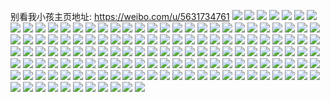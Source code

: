 别看我小孩主页地址: https://weibo.com/u/5631734761 
![](https://wx4.sinaimg.cn/mw2000/00698btDly1h8wn2gijrtj32c0340qv5.jpg) 
![](https://wx4.sinaimg.cn/mw2000/00698btDly1h8wn2f74j7j32c0340x6p.jpg) 
![](https://wx4.sinaimg.cn/mw2000/00698btDly1h8wn2dqosaj33402c0e82.jpg) 
![](https://wx4.sinaimg.cn/mw2000/00698btDly1h897znfyj2j30n0099gmk.jpg) 
![](https://wx4.sinaimg.cn/mw2000/00698btDly1h84zqtql3qj32c02c0b2a.jpg) 
![](https://wx4.sinaimg.cn/mw2000/00698btDly1h84zr2gpdaj32c0340b2b.jpg) 
![](https://wx4.sinaimg.cn/mw2000/00698btDly1h84zqzcpekj32c02c0x6p.jpg) 
![](https://wx4.sinaimg.cn/mw2000/00698btDly1h7ubp3780qj30n01dskc6.jpg) 
![](https://wx4.sinaimg.cn/mw2000/00698btDly1h7pue6l1f7j32c03407wj.jpg) 
![](https://wx4.sinaimg.cn/mw2000/00698btDly1h7njnoulobj31sc2dshdt.jpg) 
![](https://wx4.sinaimg.cn/mw2000/00698btDly1h7njn59hr2j322t22tnpe.jpg) 
![](https://wx4.sinaimg.cn/mw2000/00698btDly1h7njn7x0gbj3340322e84.jpg) 
![](https://wx4.sinaimg.cn/mw2000/00698btDly1h7njnhthhoj31sc2dsqv5.jpg) 
![](https://wx4.sinaimg.cn/mw2000/00698btDly1h7njb1wim1j32c03401l1.jpg) 
![](https://wx4.sinaimg.cn/mw2000/00698btDly1h7m6bmrj3oj32c02c0kjm.jpg) 
![](https://wx4.sinaimg.cn/mw2000/00698btDly1h7jn7xi096j33402c0e82.jpg) 
![](https://wx4.sinaimg.cn/mw2000/00698btDly1h7h9z2vrm5j32c02c0x6p.jpg) 
![](https://wx4.sinaimg.cn/mw2000/00698btDly1h7h9z50h0zj32c0340e83.jpg) 
![](https://wx4.sinaimg.cn/mw2000/00698btDly1h7h9z1gw70j32c02c04qq.jpg) 
![](https://wx4.sinaimg.cn/mw2000/00698btDly1h7fc12dy71j32c02c0u0x.jpg) 
![](https://wx4.sinaimg.cn/mw2000/00698btDly1h7f6fp1c9rj32c02c01ky.jpg) 
![](https://wx4.sinaimg.cn/mw2000/00698btDly1h7f6fn69lcj33402c01l0.jpg) 
![](https://wx4.sinaimg.cn/mw2000/00698btDly1h7f1hfcszcj32c0340kjm.jpg) 
![](https://wx4.sinaimg.cn/mw2000/00698btDly1h7cmg804qrj32ps1j61kx.jpg) 
![](https://wx4.sinaimg.cn/mw2000/00698btDly1h7cmgigo6vj31j62psgx6.jpg) 
![](https://wx4.sinaimg.cn/mw2000/00698btDly1h7bjvmcnvfj30u00u00yu.jpg) 
![](https://wx4.sinaimg.cn/mw2000/00698btDly1h7bju4lckmj31sc2dsdm5.jpg) 
![](https://wx4.sinaimg.cn/mw2000/00698btDly1h7bjt2lb8uj32c03404qr.jpg) 
![](https://wx4.sinaimg.cn/mw2000/00698btDly1h7bjt45am8j32dz1shhdu.jpg) 
![](https://wx4.sinaimg.cn/mw2000/00698btDly1h7bjt0fl7jj32c0340x6q.jpg) 
![](https://wx4.sinaimg.cn/mw2000/00698btDly1h73xfd8bfvj33402c0kjm.jpg) 
![](https://wx4.sinaimg.cn/mw2000/00698btDly1h73fevely3j30wi0odjtb.jpg) 
![](https://wx4.sinaimg.cn/mw2000/00698btDly1h6uigy3prkj32c0340u0y.jpg) 
![](https://wx4.sinaimg.cn/mw2000/00698btDly1h6lhlbw3fvj31440u4qfo.jpg) 
![](https://wx4.sinaimg.cn/mw2000/00698btDly1h6lhjpk4cnj313u0tugux.jpg) 
![](https://wx4.sinaimg.cn/mw2000/00698btDly1h6lhlcnag9j30tw13wwpc.jpg) 
![](https://wx4.sinaimg.cn/mw2000/00698btDly1h6lhjmkcxdj33402c04qq.jpg) 
![](https://wx4.sinaimg.cn/mw2000/00698btDly1h6lhld9jm1j30tw13u7am.jpg) 
![](https://wx4.sinaimg.cn/mw2000/00698btDly1h6j1zsxvqlj31ba0zgmzy.jpg) 
![](https://wx4.sinaimg.cn/mw2000/00698btDly1h6j1zuabdbj32c0340tgh.jpg) 
![](https://wx4.sinaimg.cn/mw2000/00698btDly1h6ilp7y3onj32c0340kjm.jpg) 
![](https://wx4.sinaimg.cn/mw2000/00698btDly1h6ilpn366dj33402c0qv6.jpg) 
![](https://wx4.sinaimg.cn/mw2000/00698btDly1h6i292tqi9j32c03407wj.jpg) 
![](https://wx4.sinaimg.cn/mw2000/00698btDly1h6i29bauuwj32c0340kjl.jpg) 
![](https://wx4.sinaimg.cn/mw2000/00698btDly1h6i29d3z07j324w2ujtfw.jpg) 
![](https://wx4.sinaimg.cn/mw2000/00698btDly1h6hra9tjc6j32c03407wi.jpg) 
![](https://wx4.sinaimg.cn/mw2000/00698btDly1h6fqos00yzj32o03k07jc.jpg) 
![](https://wx4.sinaimg.cn/mw2000/00698btDly1h6fqox0bmej32o03k0qv7.jpg) 
![](https://wx4.sinaimg.cn/mw2000/00698btDly1h6fqoi3hlej32o03k0tmx.jpg) 
![](https://wx4.sinaimg.cn/mw2000/00698btDly1h6fqonwq7xj32o03k0qv7.jpg) 
![](https://wx4.sinaimg.cn/mw2000/00698btDly1h6gj9sg2ikj31w92j07qr.jpg) 
![](https://wx4.sinaimg.cn/mw2000/00698btDly1h6c9fvke3oj31sc2dse81.jpg) 
![](https://wx4.sinaimg.cn/mw2000/00698btDly1h6c9fufshbj32c0340u0x.jpg) 
![](https://wx4.sinaimg.cn/mw2000/00698btDly1h6c9fpz903j32c0340hdv.jpg) 
![](https://wx4.sinaimg.cn/mw2000/00698btDly1h6c9fzc4m3j31sc2dshdu.jpg) 
![](https://wx4.sinaimg.cn/mw2000/00698btDly1h6c9fsw4jgj33402c0kjm.jpg) 
![](https://wx4.sinaimg.cn/mw2000/00698btDly1h6c9ga6xqkj33402c0qv6.jpg) 
![](https://wx4.sinaimg.cn/mw2000/00698btDly1h6c9g2a4rsj32c0340u0y.jpg) 
![](https://wx4.sinaimg.cn/mw2000/00698btDly1h66fte656yj32c03404qr.jpg) 
![](https://wx4.sinaimg.cn/mw2000/00698btDly1h669jookbdj30my05c0ta.jpg) 
![](https://wx4.sinaimg.cn/mw2000/00698btDly1h667nqca7hj31er1voqjg.jpg) 
![](https://wx4.sinaimg.cn/mw2000/00698btDly1h667nrw0agj32c034p1ky.jpg) 
![](https://wx4.sinaimg.cn/mw2000/00698btDly1h65dbs9arfj31sc2dsnpd.jpg) 
![](https://wx4.sinaimg.cn/mw2000/00698btDly1h65dbtr6lij31ch1sn7pp.jpg) 
![](https://wx4.sinaimg.cn/mw2000/00698btDly1h649eefy2lj33402c0b29.jpg) 
![](https://wx4.sinaimg.cn/mw2000/00698btDly1h649el9diaj33402c07wi.jpg) 
![](https://wx4.sinaimg.cn/mw2000/00698btDly1h649ensufgj32v425cnpe.jpg) 
![](https://wx4.sinaimg.cn/mw2000/00698btDly1h61odc5euuj32c0340b2a.jpg) 
![](https://wx4.sinaimg.cn/mw2000/00698btDly1h61fzwduqsj32c0340hdu.jpg) 
![](https://wx4.sinaimg.cn/mw2000/00698btDly1h5zi3g1k7yj32c02c0b2a.jpg) 
![](https://wx4.sinaimg.cn/mw2000/00698btDly1h5xxwnexo3j32c0340b2a.jpg) 
![](https://wx4.sinaimg.cn/mw2000/00698btDly1h5uz3050i1j32c0340qv7.jpg) 
![](https://wx4.sinaimg.cn/mw2000/00698btDly1h5uhmrkgi1j32c0340hdv.jpg) 
![](https://wx4.sinaimg.cn/mw2000/00698btDly1h5trq6na4yj31ra2d6x5x.jpg) 
![](https://wx4.sinaimg.cn/mw2000/00698btDly1h5trq8x8vcj32c0341qv6.jpg) 
![](https://wx4.sinaimg.cn/mw2000/00698btDly1h5ppjap5j2j30n01ds12p.jpg) 
![](https://wx4.sinaimg.cn/mw2000/00698btDly1h5p35ter2tj30n01ds48y.jpg) 
![](https://wx4.sinaimg.cn/mw2000/00698btDly1h5m7ebojyvj30n01dsdja.jpg) 
![](https://wx4.sinaimg.cn/mw2000/00698btDly1h5fg2mkzkrj30u01407c2.jpg) 
![](https://wx4.sinaimg.cn/mw2000/00698btDly1h5ec644lo3j33402c0e83.jpg) 
![](https://wx4.sinaimg.cn/mw2000/00698btDly1h5ec6acf53j32c0340npf.jpg) 
![](https://wx4.sinaimg.cn/mw2000/00698btDly1h5ec6c4wvtj33402c0e83.jpg) 
![](https://wx4.sinaimg.cn/mw2000/00698btDly1h5ec6e9hefj33402c0e83.jpg) 
![](https://wx4.sinaimg.cn/mw2000/00698btDly1h5ebre7h5yj33402c0kjm.jpg) 
![](https://wx4.sinaimg.cn/mw2000/00698btDly1h5e9oflqtej324w2ujqv5.jpg) 
![](https://wx4.sinaimg.cn/mw2000/00698btDly1h5b520fhp1j32d11sbty7.jpg) 
![](https://wx4.sinaimg.cn/mw2000/00698btDly1h5b0eaz8ugj32c0340b2a.jpg) 
![](https://wx4.sinaimg.cn/mw2000/00698btDly1h59jxlcs70j30n00iggnv.jpg) 
![](https://wx4.sinaimg.cn/mw2000/00698btDly1h58pa8i439j32c0340e83.jpg) 
![](https://wx4.sinaimg.cn/mw2000/00698btDly1h56nezigqzj31wi2jc1ht.jpg) 
![](https://wx4.sinaimg.cn/mw2000/00698btDly1h56neyts3aj31sr2ede81.jpg) 
![](https://wx4.sinaimg.cn/mw2000/00698btDly1h56nex83mnj33402c0hdu.jpg) 
![](https://wx4.sinaimg.cn/mw2000/00698btDly1h56ney8rajj31zn2njx6p.jpg) 
![](https://wx4.sinaimg.cn/mw2000/00698btDly1h56nf1o8txj31ms26dkjl.jpg) 
![](https://wx4.sinaimg.cn/mw2000/00698btDly1h56nf0s2y8j31sl2e4u0x.jpg) 
![](https://wx4.sinaimg.cn/mw2000/00698btDly1h542ag6v7vj31400u0k08.jpg) 
![](https://wx4.sinaimg.cn/mw2000/00698btDly1h53qx33gyyj31qm2dsu0x.jpg) 
![](https://wx4.sinaimg.cn/mw2000/00698btDly1h53qg5qcnrj30n00o8di1.jpg) 
![](https://wx4.sinaimg.cn/mw2000/00698btDly1h52kw68au4j33402c1hdu.jpg) 
![](https://wx4.sinaimg.cn/mw2000/00698btDly1h52kw5f76ij30n01dsdn9.jpg) 
![](https://wx4.sinaimg.cn/mw2000/00698btDly1h52kwaeumnj315o2eb41l.jpg) 
![](https://wx4.sinaimg.cn/mw2000/00698btDly1h4zj7a8owjj33402c0b2b.jpg) 
![](https://wx4.sinaimg.cn/mw2000/00698btDly1h4zj7c55xnj32c02c0u0x.jpg) 
![](https://wx4.sinaimg.cn/mw2000/00698btDly1h4zj7dg73yj33402c0hdu.jpg) 
![](https://wx4.sinaimg.cn/mw2000/00698btDly1h4s6wsfxa3j315o1qi1kx.jpg) 
![](https://wx4.sinaimg.cn/mw2000/00698btDly1h4s6wytouuj33402c01kz.jpg) 
![](https://wx4.sinaimg.cn/mw2000/00698btDly1h4s6xaorb0j30n00cqaci.jpg) 
![](https://wx4.sinaimg.cn/mw2000/00698btDly1h4s6x03xc8j31sc2dsqv6.jpg) 
![](https://wx4.sinaimg.cn/mw2000/00698btDly1h4s6x277axj33402c04qs.jpg) 
![](https://wx4.sinaimg.cn/mw2000/00698btDly1h4s6wxhldyj32rx2c04qs.jpg) 
![](https://wx4.sinaimg.cn/mw2000/00698btDly1h4s6xbxctvj33402c0x6p.jpg) 
![](https://wx4.sinaimg.cn/mw2000/00698btDly1h4s6wvbag9j315o1qi7wh.jpg) 
![](https://wx4.sinaimg.cn/mw2000/00698btDly1h4s6x9vdnhj33402c0hdt.jpg) 
![](https://wx4.sinaimg.cn/mw2000/00698btDly1h4qzqsal1uj31sc2ds1kz.jpg) 
![](https://wx4.sinaimg.cn/mw2000/00698btDly1h4qzr3cqqhj32k51x41kz.jpg) 
![](https://wx4.sinaimg.cn/mw2000/00698btDly1h4qzr4jnn2j32c02c0qv6.jpg) 
![](https://wx4.sinaimg.cn/mw2000/00698btDly1h4qzqthwjkj32c0340u0y.jpg) 
![](https://wx4.sinaimg.cn/mw2000/00698btDly1h4qzqy6iqdj32c02c0npd.jpg) 
![](https://wx4.sinaimg.cn/mw2000/00698btDly1h4qzquvx4oj31sc2dsx6q.jpg) 
![](https://wx4.sinaimg.cn/mw2000/00698btDly1h4qzqxapouj30xc2mgqv5.jpg) 
![](https://wx4.sinaimg.cn/mw2000/00698btDly1h4qzqzsmw7j33402c0u0y.jpg) 
![](https://wx4.sinaimg.cn/mw2000/00698btDly1h4qzr1lum1j33402c0e83.jpg) 
![](https://wx4.sinaimg.cn/mw2000/00698btDly1h4qzqqowpbj33402c0x6q.jpg) 
![](https://wx4.sinaimg.cn/mw2000/00698btDly1h4n0i1eyrfj317i1mcqny.jpg) 
![](https://wx4.sinaimg.cn/mw2000/00698btDly1h49sc3vkupj30u00u0tbd.jpg) 
![](https://wx4.sinaimg.cn/mw2000/00698btDly1h40xxikwq3j30u00u0q7q.jpg) 
![](https://wx4.sinaimg.cn/mw2000/00698btDly1h40xxixnhkj30u00u0q6x.jpg) 
![](https://wx4.sinaimg.cn/mw2000/00698btDly1h3xleek0xkj30u0140ahr.jpg) 
![](https://wx4.sinaimg.cn/mw2000/00698btDly1h3xlehyq15j30u0140dmc.jpg) 
![](https://wx4.sinaimg.cn/mw2000/00698btDly1h3xlehbbi1j316u0u0n56.jpg) 
![](https://wx4.sinaimg.cn/mw2000/00698btDly1h3xlefwd4bj31400u07ah.jpg) 
![](https://wx4.sinaimg.cn/mw2000/00698btDly1h3xlegi61lj30u013gdn4.jpg) 
![](https://wx4.sinaimg.cn/mw2000/00698btDly1h3xlefc4soj30u015xqbj.jpg) 
![](https://wx4.sinaimg.cn/mw2000/00698btDly1h3sv6twymgj313u0tu4f6.jpg) 
![](https://wx4.sinaimg.cn/mw2000/00698btDly1h3sp9u69vpj32c0340e83.jpg) 
![](https://wx4.sinaimg.cn/mw2000/00698btDly1h3sp9o225xj32c0340e83.jpg) 
![](https://wx4.sinaimg.cn/mw2000/00698btDly1h3sp9rlt0zj32c03401kz.jpg) 
![](https://wx4.sinaimg.cn/mw2000/00698btDly1h3ilavy5rtj30u00u0n5g.jpg) 
![](https://wx4.sinaimg.cn/mw2000/00698btDly1h3ilaux1brj30u00u0471.jpg) 
![](https://wx4.sinaimg.cn/mw2000/00698btDly1h3ilax9d8rj30u00u0do9.jpg) 
![](https://wx4.sinaimg.cn/mw2000/00698btDly1h3ilaxx7n9j30u00u0n1x.jpg) 
![](https://wx4.sinaimg.cn/mw2000/00698btDly1h3ilavcrzfj30u00u045w.jpg) 
![](https://wx4.sinaimg.cn/mw2000/00698btDly1h3ilawmue3j30u00u0jzs.jpg) 
